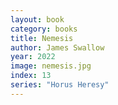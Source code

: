 ```yaml
---
layout: book
category: books
title: Nemesis
author: James Swallow
year: 2022
image: nemesis.jpg
index: 13
series: "Horus Heresy"
---
```

